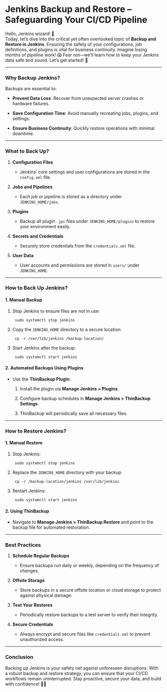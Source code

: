# Jenkins Backup and Restore – Safeguarding Your CI/CD Pipeline
Hello, Jenkins wizard! 🌟  
Today, let’s dive into the critical yet often overlooked topic of  **Backup and Restore in Jenkins**. Ensuring the safety of your configurations, job definitions, and plugins is vital for business continuity. Imagine losing months of pipeline work! 😱 Fear not—we’ll learn how to keep your Jenkins data safe and sound. Let’s get started! 🚀

----------

### [](https://100daysdevops.hashnode.dev/day-34-of-100-days-jenkins-backup-and-restore-safeguarding-your-cicd-pipeline#heading-why-backup-jenkins "Permalink")**Why Backup Jenkins?**

Backups are essential to:

-   **Prevent Data Loss**: Recover from unexpected server crashes or hardware failures.
    
-   **Save Configuration Time**: Avoid manually recreating jobs, plugins, and settings.
    
-   **Ensure Business Continuity**: Quickly restore operations with minimal downtime.
    

----------

### [](https://100daysdevops.hashnode.dev/day-34-of-100-days-jenkins-backup-and-restore-safeguarding-your-cicd-pipeline#heading-what-to-back-up "Permalink")**What to Back Up?**

1.  **Configuration Files**
    
    -   Jenkins’ core settings and user configurations are stored in the  `config.xml`  file.
2.  **Jobs and Pipelines**
    
    -   Each job or pipeline is stored as a directory under  `JENKINS_HOME/jobs`.
3.  **Plugins**
    
    -   Backup all plugin  `.jpi`  files under  `JENKINS_HOME/plugins`  to restore your environment easily.
4.  **Secrets and Credentials**
    
    -   Securely store credentials from the  `credentials.xml`  file.
5.  **User Data**
    
    -   User accounts and permissions are stored in  `users/`  under  `JENKINS_HOME`.

----------

### [](https://100daysdevops.hashnode.dev/day-34-of-100-days-jenkins-backup-and-restore-safeguarding-your-cicd-pipeline#heading-how-to-back-up-jenkins "Permalink")**How to Back Up Jenkins?**

#### [](https://100daysdevops.hashnode.dev/day-34-of-100-days-jenkins-backup-and-restore-safeguarding-your-cicd-pipeline#heading-1-manual-backup "Permalink")**1. Manual Backup**

1.  Stop Jenkins to ensure files are not in use:

    ```
     sudo systemctl stop jenkins
    
    ```
    
2.  Copy the  `JENKINS_HOME`  directory to a secure location:

    ```
     cp -r /var/lib/jenkins /backup-location/
    
    ```
    
3.  Start Jenkins after the backup:
    
    
    ```
     sudo systemctl start jenkins
    
    ```
    

#### [](https://100daysdevops.hashnode.dev/day-34-of-100-days-jenkins-backup-and-restore-safeguarding-your-cicd-pipeline#heading-2-automated-backups-using-plugins "Permalink")**2. Automated Backups Using Plugins**

-   Use the  **ThinBackup Plugin**:
    
    1.  Install the plugin via  **Manage Jenkins > Plugins**.
        
    2.  Configure backup schedules in  **Manage Jenkins > ThinBackup Settings**.
        
    3.  ThinBackup will periodically save all necessary files.
        

----------

### [](https://100daysdevops.hashnode.dev/day-34-of-100-days-jenkins-backup-and-restore-safeguarding-your-cicd-pipeline#heading-how-to-restore-jenkins "Permalink")**How to Restore Jenkins?**

#### [](https://100daysdevops.hashnode.dev/day-34-of-100-days-jenkins-backup-and-restore-safeguarding-your-cicd-pipeline#heading-1-manual-restore "Permalink")**1. Manual Restore**

1.  Stop Jenkins:

    
    ```
     sudo systemctl stop jenkins
    
    ```
    
2.  Replace the  `JENKINS_HOME`  directory with your backup.
    
    
    ```
     cp -r /backup-location/jenkins /var/lib/jenkins
    
    ```
    
3.  Restart Jenkins:

    ```
     sudo systemctl start jenkins
    
    ```
    

#### [](https://100daysdevops.hashnode.dev/day-34-of-100-days-jenkins-backup-and-restore-safeguarding-your-cicd-pipeline#heading-2-using-thinbackup "Permalink")**2. Using ThinBackup**

-   Navigate to  **Manage Jenkins > ThinBackup Restore**  and point to the backup file for automated restoration.

----------

### [](https://100daysdevops.hashnode.dev/day-34-of-100-days-jenkins-backup-and-restore-safeguarding-your-cicd-pipeline#heading-best-practices "Permalink")**Best Practices**

1.  **Schedule Regular Backups**
    
    -   Ensure backups run daily or weekly, depending on the frequency of changes.
2.  **Offsite Storage**
    
    -   Store backups in a secure offsite location or cloud storage to protect against physical damage.
3.  **Test Your Restores**
    
    -   Periodically restore backups to a test server to verify their integrity.
4.  **Secure Credentials**
    
    -   Always encrypt and secure files like  `credentials.xml`  to prevent unauthorized access.

----------

### [](https://100daysdevops.hashnode.dev/day-34-of-100-days-jenkins-backup-and-restore-safeguarding-your-cicd-pipeline#heading-conclusion "Permalink")**Conclusion**

Backing up Jenkins is your safety net against unforeseen disruptions. With a robust backup and restore strategy, you can ensure that your CI/CD workflows remain uninterrupted. Stay proactive, secure your data, and build with confidence! 💾✨
